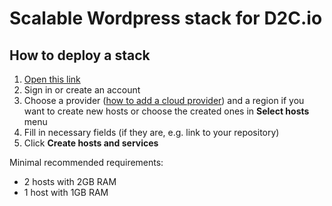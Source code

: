 # Scalable Wordpress stack for D2C.io

## How to deploy a stack

1. [Open this link](https://panel.d2c.io/?import=https://github.com/d2cio/wordpress-scalable-stack/archive/master.zip)
2. Sign in or create an account
3. Choose a provider ([how to add a cloud provider](https://docs.d2c.io/getting-started/cloud-providers/)) and a region if you want to create new hosts or choose the created ones in **Select hosts** menu
3. Fill in necessary fields (if they are, e.g. link to your repository)
4. Click **Create hosts and services**


Minimal recommended requirements:

- 2 hosts with 2GB RAM
- 1 host with 1GB RAM
